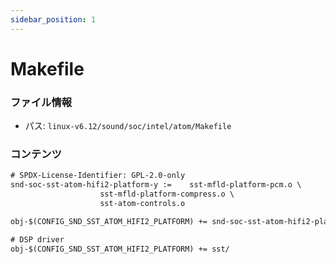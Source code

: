 ```yaml
---
sidebar_position: 1
---
```

# Makefile

### ファイル情報

- パス: `linux-v6.12/sound/soc/intel/atom/Makefile`

### コンテンツ

```txt
# SPDX-License-Identifier: GPL-2.0-only
snd-soc-sst-atom-hifi2-platform-y :=	sst-mfld-platform-pcm.o \
					sst-mfld-platform-compress.o \
					sst-atom-controls.o

obj-$(CONFIG_SND_SST_ATOM_HIFI2_PLATFORM) += snd-soc-sst-atom-hifi2-platform.o

# DSP driver
obj-$(CONFIG_SND_SST_ATOM_HIFI2_PLATFORM) += sst/

```
